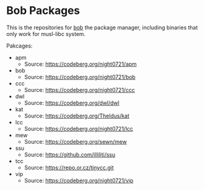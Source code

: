 # Bob Packages

This is the repositories for [bob](https://github.com/night0721/bob) the package manager, including binaries that only work for musl-libc system.

Pakcages:
- apm
    + Source: https://codeberg.org/night0721/apm
- bob
    + Source: https://codeberg.org/night0721/bob
- ccc
    + Source: https://codeberg.org/night0721/ccc
- dwl
    + Source: https://codeberg.org/dwl/dwl
- kat 
    + Source: https://codeberg.org/Theldus/kat
- lcc
    + Source: https://codeberg.org/night0721/lcc
- mew
    + Source: https://codeberg.org/sewn/mew
- ssu
    + Source: https://github.com/illiliti/ssu
- tcc
    + Source: https://repo.or.cz/tinycc.git
- vip
    + Source: https://codeberg.org/night0721/vip
